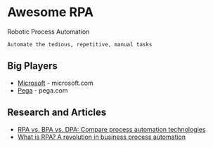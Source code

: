 # Awesome RPA
Robotic Process Automation
```
Automate the tedious, repetitive, manual tasks
```


## Big Players
* [Microsoft](http://www.microsoft.com/rpa) - microsoft.com
* [Pega](https://www.pega.com/) - pega.com

## Research and Articles
* [RPA vs. BPA vs. DPA: Compare process automation technologies](https://searchcio.techtarget.com/tip/Process-automation-technologies-evolve-RPA-vs-BPA-vs-DPA)
* [What is RPA? A revolution in business process automation](https://www.cio.com/article/3236451/what-is-rpa-robotic-process-automation-explained.html)
